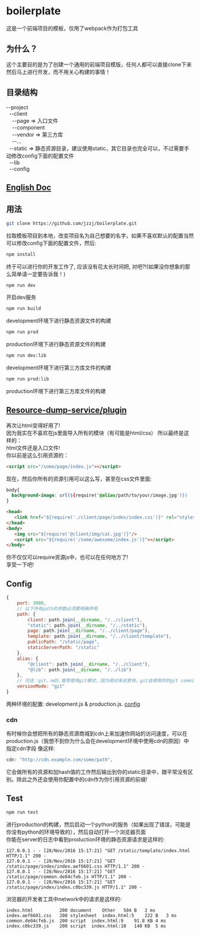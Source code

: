 # boilerplate
这是一个前端项目的模板，仅用了webpack作为打包工具

## 为什么？
这个主要目的是为了创建一个通用的前端项目模版，任何人都可以直接clone下来然后马上进行开发，而不用关心构建的事情！

## 目录结构
--project   
&nbsp;&nbsp;--client  
&nbsp;&nbsp;&nbsp;&nbsp;--page      => 入口文件  
&nbsp;&nbsp;&nbsp;&nbsp;--component    
&nbsp;&nbsp;&nbsp;&nbsp;--vendor => 第三方库  
&nbsp;&nbsp;&nbsp;&nbsp;--...   
&nbsp;&nbsp;--static => 静态资源目录，建议使用static，其它目录也完全可以，不过需要手动修改config下面的配置文件  
&nbsp;&nbsp;--lib   
&nbsp;&nbsp;--config  

## [English Doc](https://github.com/jzzj/boilerplate)

## 用法
```sh
git clone https://github.com/jzzj/boilerplate.git
```
拉取模板项目到本地，改变项目名为自己想要的名字，如果不喜欢默认的配置当然可以修改config下面的配置文件，然后:
```sh
npm install
```
终于可以进行你的开发工作了, 应该没有花太长时间把, 对吧?!(如果没你想象的那么简单请一定要告诉我！)

```sh
npm run dev
```
开启dev服务 

```sh
npm run build
```
development环境下进行静态资源文件的构建

```sh
npm run prod
```
production环境下进行静态资源文件的构建

```sh
npm run dev:lib
```
development环境下进行第三方库文件的构建

```sh
npm run prod:lib
```
production环境下进行第三方库文件的构建

## [Resource-dump-service/plugin](https://github.com/jzzj/res-dump-plugin)
再次让html变得好用了!  
因为我实在不喜欢在js里面导入所有的模块（有可能是html/css） 
所以最终是这样的：  
html文件还是入口文件!  
你以前是这么引用资源的：
```html
<script src="/some/page/index.js"></script>
```
现在，然后你所有的资源引用可以这么写，甚至在css文件里面:
```css
body{
  background-image: url(${require('@alias/path/to/your/image.jpg')})
}
```
```html
<head>
   <link href="${require('./client/page/index/index.css')}" rel="stylesheet" type="text/css"/>
</head>
<body>
   <img src="${require('@client/img/cat.jpg')}"/>
   <script src="${require('/some/awesome/index.js')}"></script>
</body>
```
你不仅仅可以require资源js中，也可以在任何地方了!  
享受一下吧!

## Config
```js
{
	port: 3000,
	// 以下所有path的参数必须要明确声明
	path: {
		client: path.join(__dirname, "/../client"),
		"static": path.join(__dirname, "/../static"),
		page: path.join(__dirname, "/../client/page"),
		template: path.join(__dirname, "/../client/template"),
		publicPath: "/static/page",
		staticServerPath: "/static"
	},
	alias: {
		"@client": path.join(__dirname, "/../client"),
		"@lib": path.join(__dirname, "/../lib")
	},
	// 可选：git、md5.推荐使用git模式，因为相对来说更快，git会使用你的git commit hash值（所以建议每次build在commit之后），md5的方式会计算文件的md5值
	versionMode: "git"
}
```
两种环境的配置: development.js & production.js. [config](https://github.com/typesafehub/config)  
### cdn
有时候你会想把所有的静态资源商城到cdn上来加速你网站的访问速度，可以在production.js（我想不到你为什么会在development环境中使用cdn的原因）中指定cdn字段 像这样:
```js
cdn: "http://cdn.example.com/some/path",
```
它会做所有的资源和加hash值的工作然后输出到你的static目录中，跟平常没有区别。除此之外还会使用你配置中的cdn作为你引用资源的前缀! 

## Test
```sh
npm run test
```
进行production的构建，然后启动一个python的服务（如果出现了错误，可能是你没有python的环境导致的），然后自动打开一个浏览器页面  
你能在server的日志中看到production环境的静态资源请求是这样的:
```text
127.0.0.1 - - [28/Nov/2016 15:17:21] "GET /static/template/index.html HTTP/1.1" 200 -
127.0.0.1 - - [28/Nov/2016 15:17:21] "GET /static/page/index/index.aef6601.css HTTP/1.1" 200 -
127.0.0.1 - - [28/Nov/2016 15:17:21] "GET /static/page/common.de04cfeb.js HTTP/1.1" 200 -
127.0.0.1 - - [28/Nov/2016 15:17:21] "GET /static/page/index/index.c0bc339.js HTTP/1.1" 200 -
```
浏览器的开发者工具中network中的请求是这样的:
```test
index.html	        200	document	Other	584 B	2 ms	
index.aef6601.css	200	stylesheet	index.html:5	222 B	3 ms	
common.de04cfeb.js	200	script	index.html:9	91.8 KB	4 ms	
index.c0bc339.js	200	script	index.html:10	140 KB	5 ms	
```
